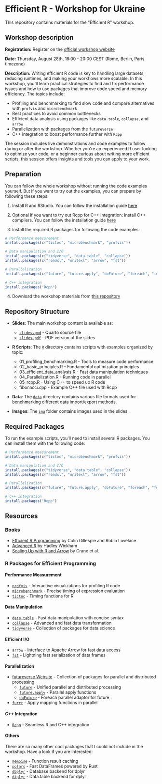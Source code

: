 # Efficient R - Workshop for Ukraine

This repository contains materials for the "Efficient R" workshop.

## Workshop description

**Registration:** Register on the [official workshop website](https://sites.google.com/view/dariia-mykhailyshyna/main/r-workshops-for-ukraine)

**Date:** Thursday, August 28th, 18:00 - 20:00 CEST (Rome, Berlin, Paris timezone)

**Description:** Writing efficient R code is key to handling large datasets, reducing runtimes, and making your workflows more scalable. In this workshop, you'll learn practical strategies to find and fix performance issues and how to use packages that improve code speed and memory efficiency. The topics include:

- Profiling and benchmarking to find slow code and compare alternatives with `profvis` and `microbenchmark`
- Best practices to avoid common bottlenecks
- Efficient data analysis using packages like `data.table`, `collapse`, and `arrow`
- Parallelization with packages from the `futureverse`
- C++ integration to boost performance further with `Rcpp`

The session includes live demonstrations and code examples to follow during or after the workshop. Whether you're an experienced R user looking to optimize your code, or a beginner curious about writing more efficient scripts, this session offers insights and tools you can apply to your work.

## Preparation

You can follow the whole workshop without running the code examples yourself. But if
you want to try out the examples, you can prepare by following these steps:

1. Install R and RStudio. You can follow the installation guide [here](https://selinazitrone.github.io/intro-r-data-analysis/preparations.html)

2. Optional if you want to try out Rcpp for C++ integration: Install C++ compilers. You can follow the installation guide [here](https://teuder.github.io/rcpp4everyone_en/020_install.html)

3. Install the required R packages for following the code examples:

```r
# Performance measurement
install.packages(c("tictoc", "microbenchmark", "profvis"))

# Data manipulation and I/O
install.packages(c("tidyverse", "data.table", "collapse"))
install.packages(c("readxl", "writexl", "arrow", "fst"))

# Parallelization
install.packages(c("future", "future.apply", "doFuture", "foreach", "furrr"))

# C++ integration
install.packages("Rcpp")
```

4. Download the workshop materials from [this repository](https://github.com/selinaZitrone/efficient-r-ukraine)


## Repository Structure

- **Slides**: The main workshop content is available as:
  - [`slides.qmd`](slides.qmd) - Quarto source file
  - [`slides.pdf`](slides.pdf) - PDF version of the slides

- **R Scripts**: The [`R`](R) directory contains scripts with examples organized by topic:
  - 01_profiling_benchmarking.R - Tools to measure code performance
  - 02_basic_principles.R - Fundamental optimization principles
  - 03_efficient_data_analysis.R - Fast data manipulation techniques
  - 04_Parallelization.R - Running code in parallel
  - 05_rcpp.R - Using C++ to speed up R code
  - fibonacci.cpp - Example C++ file used with Rcpp

- **Data**: The [`data`](data) directory contains various file formats used for benchmarking different data import/export methods.

- **Images**: The [`img`](img) folder contains images used in the slides.

## Required Packages

To run the example scripts, you'll need to install several R packages. You can install them with the following code:

```r
# Performance measurement
install.packages(c("tictoc", "microbenchmark", "profvis"))

# Data manipulation and I/O
install.packages(c("tidyverse", "data.table", "collapse"))
install.packages(c("readxl", "writexl", "arrow", "fst"))

# Parallelization
install.packages(c("future", "future.apply", "doFuture", "foreach", "furrr"))

# C++ integration
install.packages("Rcpp")
```

## Resources

### Books

- [Efficient R Programming](https://csgillespie.github.io/efficientR/) by Colin Gillespie and Robin Lovelace
- [Advanced R](https://adv-r.hadley.nz/) by Hadley Wickham
- [Scaling Up with R and Arrow](https://arrowrbook.com/) by Crane et al.

### R Packages for Efficient Programming

#### Performance Measurement
- [`profvis`](https://profvis.r-lib.org/) - Interactive visualizations for profiling R code
- [`microbenchmark`](https://cran.r-universe.dev/microbenchmark/doc/manual.html) - Precise timing of expression evaluation
- [`tictoc`](https://github.com/collectivemedia/tictoc?tab=readme-ov-file) - Timing functions for R

#### Data Manipulation
- [`data.table`](https://rdatatable.gitlab.io/data.table/) - Fast data manipulation with concise syntax
- [`collapse`](https://sebkrantz.github.io/collapse/) - Advanced and fast data transformation
- [`tidyverse`](https://www.tidyverse.org/) - Collection of packages for data science

#### Efficient I/O
- [`arrow`](https://arrow.apache.org/docs/r/) - Interface to Apache Arrow for fast data access
- [`fst`](https://www.fstpackage.org/) - Lightning fast serialization of data frames

#### Parallelization
- [futureverse Website](https://futureverse.org/) - Collection of packages for parallel and distributed processing
  - [`future`](https://future.futureverse.org/) - Unified parallel and distributed processing
  - [`future.apply`](https://future.apply.futureverse.org/) - Parallel apply functions
  - [`doFuture`](https://doFuture.futureverse.org/) - Foreach parallel adaptor for future
- [`furrr`](https://furrr.futureverse.org/) - Apply mapping functions in parallel

#### C++ Integration
- [`Rcpp`](https://www.rcpp.org/) - Seamless R and C++ integration

#### Others

There are so many other cool packages that I could not include in the workshop. Have a look if you are interested:

- [`memoise`](https://memoise.r-lib.org/) - Function result caching
- [`polars`](https://pola-rs.github.io/r-polars/) - Fast DataFrames powered by Rust
- [`dbplyr`](https://dbplyr.tidyverse.org/) - Database backend for dplyr
- [`dtplyr`](https://dtplyr.tidyverse.org/) - Data.table backend for dplyr